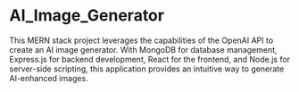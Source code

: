 # AI_Image_Generator
This MERN stack project leverages the capabilities of the OpenAI API to create an AI image generator. With MongoDB for database management, Express.js for backend development, React for the frontend, and Node.js for server-side scripting, this application provides an intuitive way to generate AI-enhanced images.

